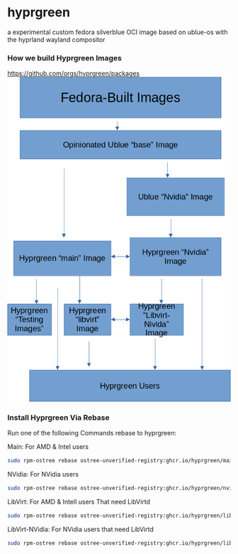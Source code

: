 # hyprgreen

 a experimental custom fedora silverblue OCI image based on ublue-os with the hyprland wayland compositor 


### How we build Hyprgreen Images
https://github.com/orgs/hyprgreen/packages
![Flowchat](https://raw.githubusercontent.com/hyprgreen/.github/main/Hyprgreen-FlowChart.webp)


### Install Hyprgreen Via Rebase
Run one of the following Commands rebase to hyprgreen: 

Main: For AMD & Intel users
```sh
sudo rpm-ostree rebase ostree-unverified-registry:ghcr.io/hyprgreen/main:latest
```
NVidia: For NVidia users
```sh
sudo rpm-ostree rebase ostree-unverified-registry:ghcr.io/hyprgreen/nvidia:latest
```
LibVirt: For AMD & Intell users That need LibVirtd
```sh
sudo rpm-ostree rebase ostree-unverified-registry:ghcr.io/hyprgreen/libvirt:nightly
```
LibVirt-NVidia: For NVidia users that need LibVirtd
```sh
sudo rpm-ostree rebase ostree-unverified-registry:ghcr.io/hyprgreen/libvirt-nvidia:nightly
```
